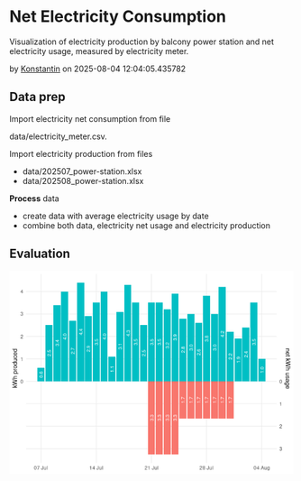 Net Electricity Consumption
================

Visualization of electricity production by balcony power station and net
electricity usage, measured by electricity meter.

<div>

by <a href="mailto:firstname.lastname@outlook.com">Konstantin</a> on
2025-08-04 12:04:05.435782

</div>

## Data prep

Import electricity net consumption from file

data/electricity_meter.csv.

Import electricity production from files

- data/202507_power-station.xlsx
- data/202508_power-station.xlsx

**Process** data

- create data with average electricity usage by date
- combine both data, electricity net usage and electricity production

## Evaluation

![](img//viz-1.png)<!-- -->
